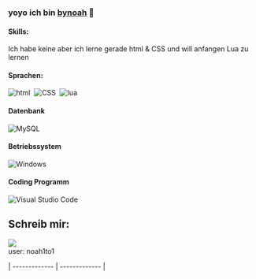 ### yoyo ich bin [bynoah]([https://bynoahh.github.io]) 👋

#### Skills:

Ich habe keine aber ich lerne gerade html & CSS und will anfangen Lua zu lernen

#### Sprachen:

![html](https://img.shields.io/badge/html-ED8B00?style=for-the-badge&logo=html&logoColor=white)&nbsp;
![CSS](https://img.shields.io/badge/CSS-3776AB?style=for-the-badge&logo=css&logoColor=white)&nbsp;
![lua](https://img.shields.io/badge/lua-121011?style=for-the-badge&logo=lua&logoColor=white)

#### Datenbank

![MySQL](https://img.shields.io/badge/MySQL-00000F?style=for-the-badge&logo=mysql&logoColor=white)&nbsp;

#### Betriebssystem

![Windows](https://img.shields.io/badge/Windows-FCC624?style=for-the-badge&logo=windows&logoColor=black)&nbsp;
<!-- ![AWS](https://img.shields.io/badge/Amazon_AWS-232F3E?style=flat&logo=amazon-aws&logoColor=white)&nbsp;
![Google Cloud](https://img.shields.io/badge/Google_Cloud-4285F4?style=flat&logo=google-cloud&logoColor=white)&nbsp; -->

#### Coding Programm

![Visual Studio Code](https://img.shields.io/badge/Visual%20Studio%20Code-0078d7.svg?style=for-the-badge&logo=visual-studio-code&logoColor=white)&nbsp;


## Schreib mir:

<p align = "center">

[<img src="https://img.shields.io/badge/Discord-%2312100E.svg?&style=for-the-badge&logo=discord&logoColor=white&color=black" />](https://www.discord.com) <br>user: noah1to1
</p>

| ------------- | ------------- |
